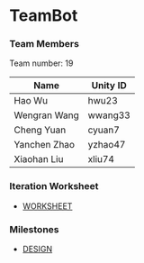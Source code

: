 # TeamBot

### Team Members

Team number: 19

| Name         | Unity ID |
| ------------ | -------- |
| Hao Wu       | hwu23    | 
| Wengran Wang | wwang33  |
| Cheng Yuan   | cyuan7   |
| Yanchen Zhao | yzhao47  |
| Xiaohan Liu  | xliu74   |

### Iteration Worksheet

- [WORKSHEET](./WORKSHEET.md)

### Milestones

- [DESIGN](./DESIGN.md)